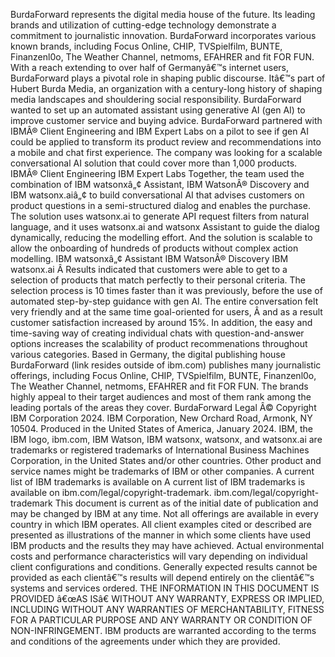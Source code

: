﻿BurdaForward represents the digital media house of the future. Its leading brands and utilization of cutting-edge technology demonstrate a commitment to journalistic innovation. BurdaForward incorporates various known brands, including Focus Online, CHIP, TVSpielfilm, BUNTE, Finanzenl0o, The Weather Channel, netmoms, EFAHRER and fit FOR FUN. With a reach extending to over half of Germanyâ€™s internet users, BurdaForward plays a pivotal role in shaping public discourse. Itâ€™s part of Hubert Burda Media, an organization with a century-long history of shaping media landscapes and shouldering social responsibility. BurdaForward wanted to set up an automated assistant using generative AI (gen AI) to improve customer service and buying advice. BurdaForward partnered with IBMÂ® Client Engineering and IBM Expert Labs on a pilot to see if gen AI could be applied to transform its product review and recommendations into a mobile and chat first experience. The company was looking for a scalable conversational AI solution that could cover more than 1,000 products. IBMÂ® Client Engineering IBM Expert Labs Together, the team used the combination of IBM watsonxâ„¢ Assistant, IBM WatsonÂ® Discovery and IBM watsonx.aiâ„¢ to build conversational AI that advises customers on product questions in a semi-structured dialog and enables the purchase. The solution uses watsonx.ai to generate API request filters from natural language, and it uses watsonx.ai and watsonx Assistant to guide the dialog dynamically, reducing the modelling effort. And the solution is scalable to allow the onboarding of hundreds of products without complex action modelling. IBM watsonxâ„¢ Assistant IBM WatsonÂ® Discovery IBM watsonx.ai Â  Results indicated that customers were able to get to a selection of products that match perfectly to their personal criteria. The selection process is 10 times faster than it was previously, before the use of automated step-by-step guidance with gen AI. The entire conversation felt very friendly and at the same time goal-oriented for users, Â and as a result customer satisfaction increased by around 15%. In addition, the easy and time-saving way of creating individual chats with question-and-answer options increases the scalability of product recommenations throughout various categories. Based in Germany, the digital publishing house BurdaForward (link resides outside of ibm.com) publishes many journalistic offerings, including Focus Online, CHIP, TVSpielfilm, BUNTE, Finanzenl0o, The Weather Channel, netmoms, EFAHRER and fit FOR FUN. The brands highly appeal to their target audiences and most of them rank among the leading portals of the areas they cover. BurdaForward Legal Â© Copyright IBM Corporation 2024. IBM Corporation, New Orchard Road, Armonk, NY 10504. Produced in the United States of America, January 2024. IBM, the IBM logo, ibm.com, IBM Watson, IBM watsonx, watsonx, and watsonx.ai are trademarks or registered trademarks of International Business Machines Corporation, in the United States and/or other countries. Other product and service names might be trademarks of IBM or other companies. A current list of IBM trademarks is available on A current list of IBM trademarks is available on ibm.com/legal/copyright-trademark. ibm.com/legal/copyright-trademark This document is current as of the initial date of publication and may be changed by IBM at any time. Not all offerings are available in every country in which IBM operates. All client examples cited or described are presented as illustrations of the manner in which some clients have used IBM products and the results they may have achieved. Actual environmental costs and performance characteristics will vary depending on individual client configurations and conditions. Generally expected results cannot be provided as each clientâ€™s results will depend entirely on the clientâ€™s systems and services ordered. THE INFORMATION IN THIS DOCUMENT IS PROVIDED â€œAS ISâ€ WITHOUT ANY WARRANTY, EXPRESS OR IMPLIED, INCLUDING WITHOUT ANY WARRANTIES OF MERCHANTABILITY, FITNESS FOR A PARTICULAR PURPOSE AND ANY WARRANTY OR CONDITION OF NON-INFRINGEMENT. IBM products are warranted according to the terms and conditions of the agreements under which they are provided.
